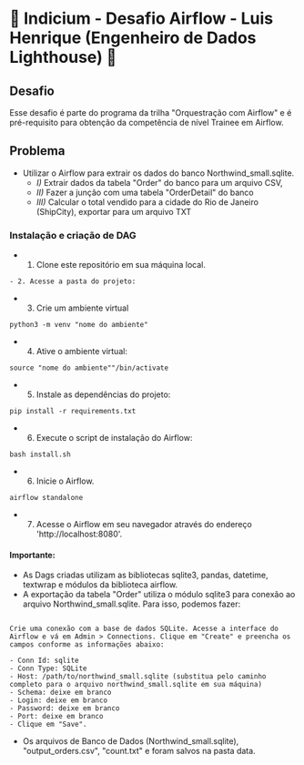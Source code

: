 # 🚀 Indicium - Desafio Airflow - Luis Henrique (Engenheiro de Dados Lighthouse) 🚀

## Desafio

Esse desafio é parte do programa da trilha "Orquestração com Airflow" e é pré-requisito para obtenção da competência de nível Trainee em Airflow.

## Problema 

- Utilizar o Airflow para extrair os dados do banco Northwind_small.sqlite.
    - *I)* Extrair dados da tabela "Order" do banco para um arquivo CSV, 
    - *II)* Fazer a junção com uma tabela "OrderDetail" do banco
    - *III)* Calcular o total vendido para a cidade do Rio de Janeiro (ShipCity), exportar para um arquivo TXT

### Instalação e criação de DAG

- 1. Clone este repositório em sua máquina local.
```
- 2. Acesse a pasta do projeto:
```
- 3. Crie um ambiente virtual 
```
python3 -m venv "nome do ambiente"
```
- 4. Ative o ambiente virtual:
```
source "nome do ambiente""/bin/activate
```
- 5. Instale as dependências do projeto:
```
pip install -r requirements.txt
```
- 6. Execute o script de instalação do Airflow:
```
bash install.sh
```
- 6. Inicie o Airflow.
```
airflow standalone
```
- 7. Acesse o Airflow em seu navegador através do endereço 'http://localhost:8080'.

#### Importante:

* As Dags criadas utilizam as bibliotecas sqlite3, pandas, datetime, textwrap e módulos da biblioteca airflow.
* A exportação da tabela "Order" utiliza o módulo sqlite3 para conexão ao arquivo Northwind_small.sqlite. Para isso, podemos fazer:
```

Crie uma conexão com a base de dados SQLite. Acesse a interface do Airflow e vá em Admin > Connections. Clique em "Create" e preencha os campos conforme as informações abaixo:

- Conn Id: sqlite
- Conn Type: SQLite
- Host: /path/to/northwind_small.sqlite (substitua pelo caminho completo para o arquivo northwind_small.sqlite em sua máquina)
- Schema: deixe em branco
- Login: deixe em branco
- Password: deixe em branco
- Port: deixe em branco
- Clique em "Save".

```

- Os arquivos de Banco de Dados (Northwind_small.sqlite), "output_orders.csv", "count.txt" e foram salvos na pasta data.